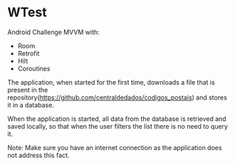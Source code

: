 # WTest
Android Challenge MVVM with:
- Room
- Retrofit
- Hilt
- Coroutines

The application, when started for the first time, downloads a file that is present in the repository(https://github.com/centraldedados/codigos_postais) and stores it in a database.

When the application is started, all data from the database is retrieved and saved locally, so that when the user filters the list there is no need to query it.

Note: Make sure you have an internet connection as the application does not address this fact.
